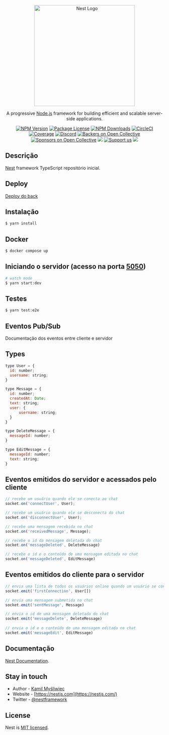 <p align="center">
  <a href="http://nestjs.com/" target="blank"><img src="https://nestjs.com/img/logo_text.svg" width="320" alt="Nest Logo" /></a>
</p>

[circleci-image]: https://img.shields.io/circleci/build/github/nestjs/nest/master?token=abc123def456
[circleci-url]: https://circleci.com/gh/nestjs/nest

  <p align="center">A progressive <a href="http://nodejs.org" target="_blank">Node.js</a> framework for building efficient and scalable server-side applications.</p>
    <p align="center">
<a href="https://www.npmjs.com/~nestjscore" target="_blank"><img src="https://img.shields.io/npm/v/@nestjs/core.svg" alt="NPM Version" /></a>
<a href="https://www.npmjs.com/~nestjscore" target="_blank"><img src="https://img.shields.io/npm/l/@nestjs/core.svg" alt="Package License" /></a>
<a href="https://www.npmjs.com/~nestjscore" target="_blank"><img src="https://img.shields.io/npm/dm/@nestjs/common.svg" alt="NPM Downloads" /></a>
<a href="https://circleci.com/gh/nestjs/nest" target="_blank"><img src="https://img.shields.io/circleci/build/github/nestjs/nest/master" alt="CircleCI" /></a>
<a href="https://coveralls.io/github/nestjs/nest?branch=master" target="_blank"><img src="https://coveralls.io/repos/github/nestjs/nest/badge.svg?branch=master#9" alt="Coverage" /></a>
<a href="https://discord.gg/G7Qnnhy" target="_blank"><img src="https://img.shields.io/badge/discord-online-brightgreen.svg" alt="Discord"/></a>
<a href="https://opencollective.com/nest#backer" target="_blank"><img src="https://opencollective.com/nest/backers/badge.svg" alt="Backers on Open Collective" /></a>
<a href="https://opencollective.com/nest#sponsor" target="_blank"><img src="https://opencollective.com/nest/sponsors/badge.svg" alt="Sponsors on Open Collective" /></a>
  <a href="https://paypal.me/kamilmysliwiec" target="_blank"><img src="https://img.shields.io/badge/Donate-PayPal-ff3f59.svg"/></a>
    <a href="https://opencollective.com/nest#sponsor"  target="_blank"><img src="https://img.shields.io/badge/Support%20us-Open%20Collective-41B883.svg" alt="Support us"></a>
  <a href="https://twitter.com/nestframework" target="_blank"><img src="https://img.shields.io/twitter/follow/nestframework.svg?style=social&label=Follow"></a>
</p>
  <!--[![Backers on Open Collective](https://opencollective.com/nest/backers/badge.svg)](https://opencollective.com/nest#backer)
  [![Sponsors on Open Collective](https://opencollective.com/nest/sponsors/badge.svg)](https://opencollective.com/nest#sponsor)-->

## Descrição

[Nest](https://github.com/nestjs/nest) framework TypeScript repositório inicial.

## Deploy
[Deploy do back](https://real-time-chat-socket-back.herokuapp.com)

## Instalação

```bash
$ yarn install
```

## Docker

```bash
$ docker compose up
```

## Iniciando o servidor (acesso na porta [5050](https://localhost:5050))

```bash
# watch mode
$ yarn start:dev
```

## Testes

```bash
$ yarn test:e2e
```

## Eventos Pub/Sub
Documentação dos eventos entre cliente e servidor
## Types
```js
type User = {
  id: number;
  username: string;
}

type Message = {
  id: number;
  createdAt: Date;
  text: string;
  user: {
      username: string;
  }
}

type DeleteMessage = {
  messageId: number;
}

type EditMessage = {
  messageId: number;
  text: string;
}
```

## Eventos emitidos do servidor e acessados pelo cliente
```js
// recebe um usuário quando ele se conecta ao chat
socket.on('connectUser', User);

// recebe um usuário quando ele se desconecta do chat
socket.on('disconnectUser', User);

// recebe uma mensagem recebida no chat
socket.on('receivedMessage', Message);

// recebe o id da mensagem deletada do chat
socket.on('messageDeleted', DeleteMessage)

// recebe o id e o conteúdo de uma mensagem editada no chat
socket.on('messageDeleted', EditMessage)
```

## Eventos emitidos do cliente para o servidor
```js
// envia uma lista de todos os usuários online quando um usuário se conecta pela primeira vez ao chat
socket.emit('firstConnection', User[])

// envia uma mensagem submetida no chat
socket.emit('sentMessage', Message)

// envia o id de uma mensagem deletada do chat
socket.emit('messageDelete', DeleteMessage)
  
// envia o id e o conteúdo de uma mensagem editada no chat
socket.emit('messageEdit', EditMessage)
```

## Documentação

[Nest Documentation](https://docs.nestjs.com/support).

## Stay in touch

- Author - [Kamil Myśliwiec](https://kamilmysliwiec.com)
- Website - [https://nestjs.com](https://nestjs.com/)
- Twitter - [@nestframework](https://twitter.com/nestframework)

## License

Nest is [MIT licensed](LICENSE).
